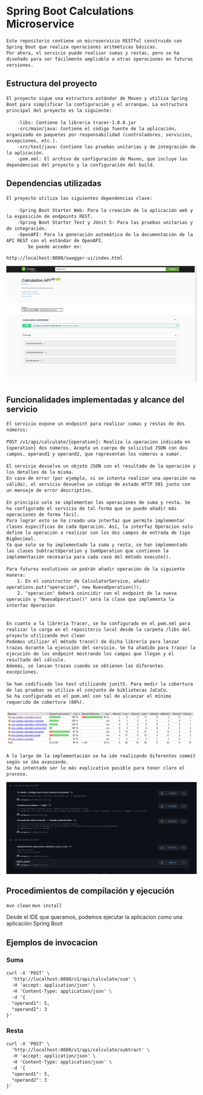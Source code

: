 # Spring Boot Calculations Microservice
    Este repositorio contiene un microservicio RESTful construido con Spring Boot que realiza operaciones aritméticas básicas. 
    Por ahora, el servicio puede realizar sumas y restas, pero se ha diseñado para ser fácilmente ampliable a otras operaciones en futuras versiones.

## Estructura del proyecto
    El proyecto sigue una estructura estándar de Maven y utiliza Spring Boot para simplificar la configuración y el arranque. La estructura principal del proyecto es la siguiente:

        -libs: Contiene la libreria tracer-1.0.0.jar
        -src/main/java: Contiene el código fuente de la aplicación, organizado en paquetes por responsabilidad (controladores, servicios, excepciones, etc.).
        -src/test/java: Contiene las pruebas unitarias y de integración de la aplicación.
        -pom.xml: El archivo de configuración de Maven, que incluye las dependencias del proyecto y la configuración del build.

## Dependencias utilizadas
    El proyecto utiliza las siguientes dependencias clave:

        -Spring Boot Starter Web: Para la creación de la aplicación web y la exposición de endpoints REST.
        -Spring Boot Starter Test y JUnit 5: Para las pruebas unitarias y de integración.
        -OpenAPI: Para la generación automática de la documentación de la API REST con el estándar de OpenAPI.
            Se puede acceder en:

```
http://localhost:8080/swagger-ui/index.html
```

![img_1.png](img_1.png)


## Funcionalidades implementadas y alcance del servicio
    El servicio expone un endpoint para realizar sumas y restas de dos números:

    POST /v1/api/calculate/{operation}: Realiza la operacion indicada en {operation} dos números. Acepta un cuerpo de solicitud JSON con dos campos, operand1 y operand2, que representan los números a sumar.
    
    El servicio devuelve un objeto JSON con el resultado de la operación y los detalles de la misma. 
    En caso de error (por ejemplo, si se intenta realizar una operación no válida), el servicio devuelve un código de estado HTTP 501 junto con un mensaje de error descriptivo.
    
    En principio solo se implementan las operaciones de suma y resta. Se ha configurado el servicio de tal forma que se puede añadir más operaciones de forma fácil.
    Para lograr esto se ha creado una interfaz que permite implementar clases específicas de cada Operación. Así, la interfaz Operacion solo define la operación a realizar con los dos campos de entrada de tipo BigDecimal. 
    Ya que solo se ha implementado la suma y resta, se han implementado las clases SubtractOperation y SumOperation que contienen la implementación necesaria para cada caso del método execute().
    
    Para futuros evolutivos se podrán añadir operación de la siguiente manera:
        1. En el constructor de CalculatorService, añadir operations.put("operacion", new NuevaOperation());
        2. "operacion" deberá coincidir con el endpoint de la nueva operación y "NuevaOperation()" será la clase que implementa la interfaz Operacion
    

    En cuanto a la librería Tracer, se ha configurado en el pom.xml para realizar la carga en el repositorio local desde la carpeta /libs del proyecto utilizando mvn clean
    Podemos utilizar el método trace() de dicha librería para lanzar trazas durante la ejecución del servicio. Se ha añadido para trazar la ejecución de los endpoint mostrando los campos que llegan y el resultado del cálculo. 
    Además, se lanzan trazas cuando se obtienen las diferentes excepciones.
    
    Se han codificado los test utilizando junit5. Para medir la cobertura de las pruebas se utiliza el conjunto de bibliotecas JaCoCo. 
    Se ha configurado en el pom.xml con tal de alcanzar el mínimo requerido de cobertura (80%).

![img.png](img.png)


    A lo largo de la implementación se ha ido realizando diferentes commit según se iba avanzando. 
    Se ha intentado ser lo más explicativo posible para tener claro el proceso.
![img_2.png](img_2.png)

## Procedimientos de compilación y ejecución

``` mvn clean ```
``` mvn install ```

Desde el IDE que queramos, podemos ejecutar la aplicacion como una aplicación Spring Boot

## Ejemplos de invocacion

### Suma
``` 
curl -X 'POST' \
  'http://localhost:8080/v1/api/calculate/sum' \
  -H 'accept: application/json' \
  -H 'Content-Type: application/json' \
  -d '{
  "operand1": 5,
  "operand2": 3
}'
```

### Resta
``` 
curl -X 'POST' \
  'http://localhost:8080/v1/api/calculate/subtract' \
  -H 'accept: application/json' \
  -H 'Content-Type: application/json' \
  -d '{
  "operand1": 5,
  "operand2": 3
}'
```